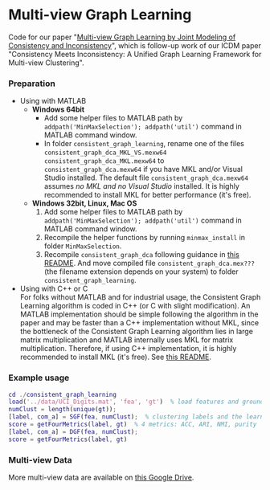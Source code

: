 # Multi-view Graph Learning
Code for our paper "[Multi-view Graph Learning by Joint Modeling of Consistency and Inconsistency](https://arxiv.org/abs/2008.10208)", which is follow-up work of our ICDM paper "Consistency Meets Inconsistency: A Unified Graph Learning Framework for Multi-view Clustering".


### Preparation
* Using with MATLAB
  * **Windows 64bit**
    * Add some helper files to MATLAB path by `addpath('MinMaxSelection'); addpath('util')` command in MATLAB command window.
    * In folder `consistent_graph_learning`, rename one of the files `consistent_graph_dca_MKL_VS.mexw64` `consistent_graph_dca_MKL.mexw64` to `consistent_graph_dca.mexw64` if you have MKL and/or Visual Studio installed. The default file `consistent_graph_dca.mexw64` assumes _no MKL and no Visual Studio_ installed. It is highly recommended to install MKL for better performance (it's free).
  * **Windows 32bit, Linux, Mac OS**  
    1. Add some helper files to MATLAB path by `addpath('MinMaxSelection'); addpath('util')` command in MATLAB command window.  
    2. Recompile the helper functions by running `minmax_install` in folder `MinMaxSelection`.  
    3. Recompile `consistent_graph_dca` following guidance in [this README](https://github.com/youweiliang/Multi-view_Graph_Learning/tree/master/graph_learning_cpp). And move compiled file `consistent_graph_dca.mex???` (the filename extension depends on your system) to folder `consistent_graph_learning`.
* Using with C++ or C  
For folks without MATLAB and for industrial usage, the Consistent Graph Learning algorithm is coded in C++ (or C with slight modification). An MATLAB implementation should be simple following the algorithm in the paper and may be faster than a C++ implementation without MKL, since the bottleneck of the Consistent Graph Learning algorithm lies in large matrix multiplication and MATLAB internally uses MKL for matrix multiplication. Therefore, if using C++ implementation, it is highly recommended to install MKL (it's free). See [this README](https://github.com/youweiliang/Multi-view_Graph_Learning/tree/master/graph_learning_cpp).

### Example usage
```MATLAB
cd ./consistent_graph_learning
load('../data/UCI_Digits.mat', 'fea', 'gt')  % load features and ground truth
numClust = length(unique(gt)); 
[label, com_a] = SGF(fea, numClust);  % clustering labels and the learned consistent graph
score = getFourMetrics(label, gt)  % 4 metrics: ACC, ARI, NMI, purity
[label, com_a] = DGF(fea, numClust);
score = getFourMetrics(label, gt)
```

### Multi-view Data
More multi-view data are available on [this Google Drive](https://drive.google.com/drive/folders/1vzJ19eGy7sAyLTFtM4IWkKzZhFJsi134?usp=sharing "multi-view data").
